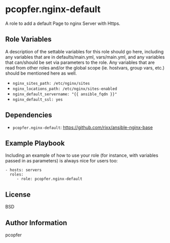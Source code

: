 pcopfer.nginx-default
=====================

A role to add a default Page to nginx Server with Https.

Role Variables
--------------

A description of the settable variables for this role should go here, including any variables that are in defaults/main.yml, vars/main.yml, and any variables that can/should be set via parameters to the role. Any variables that are read from other roles and/or the global scope (ie. hostvars, group vars, etc.) should be mentioned here as well.

- ``nginx_sites_path: /etc/nginx/sites``
- ``nginx_locations_path: /etc/nginx/sites-enabled``
- ``nginx_default_servername: "{{ ansible_fqdn }}"``
- ``nginx_default_ssl: yes``

Dependencies
------------

- ``pcopfer.nginx-default``: https://github.com/rixx/ansible-nginx-base

Example Playbook
----------------

Including an example of how to use your role (for instance, with variables passed in as parameters) is always nice for users too:

    - hosts: servers
      roles:
         - role: pcopfer.nginx-default

License
-------

BSD

Author Information
------------------

pcopfer <christian-platz at pcopfer.de>
